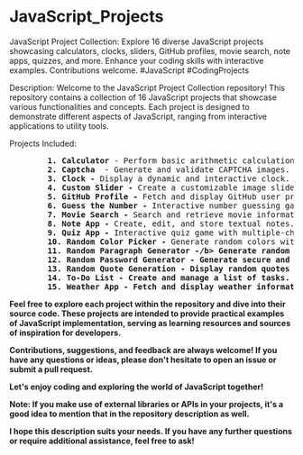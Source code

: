 # JavaScript_Projects
JavaScript Project Collection: Explore 16 diverse JavaScript projects showcasing calculators, clocks, sliders, GitHub profiles, movie search, note apps, quizzes, and more. Enhance your coding skills with interactive examples. Contributions welcome. #JavaScript #CodingProjects


Description:
Welcome to the JavaScript Project Collection repository! This repository contains a collection of 16 JavaScript projects that showcase various functionalities and concepts. Each project is designed to demonstrate different aspects of JavaScript, ranging from interactive applications to utility tools.

</h3>Projects Included:</h3>
<pre>
      <b>  1. Calculator</b> - Perform basic arithmetic calculations.
       <b> 2. Captcha </b> - Generate and validate CAPTCHA images.
    <b>    3. Clock - </b>Display a dynamic and interactive clock.
   <b>     4. Custom Slider -</b> Create a customizable image slider.
    <b>    5. GitHub Profile -</b> Fetch and display GitHub user profiles.
    <b>    6. Guess the Number -</b> Interactive number guessing game.
      <b>  7. Movie Search -</b> Search and retrieve movie information using APIs.
     <b>   8. Note App - </b>Create, edit, and store textual notes.
     <b>   9. Quiz App -</b> Interactive quiz game with multiple-choice questions.
      <b>  10. Random Color Picker - </b>Generate random colors with options for customization.
      <b>  11. Random Paragraph Generator -/b> Generate random paragraphs of text.
      <b>  12. Random Password Generator -</b> Generate secure and customizable random passwords.
      <b>  13. Random Quote Generation - </b>Display random quotes with a refresh option.
      <b>  14. To-Do List - </b>Create and manage a list of tasks.
      <b>  15. Weather App - </b>Fetch and display weather information using APIs.
</pre>


Feel free to explore each project within the repository and dive into their source code. These projects are intended to provide practical examples of JavaScript implementation, serving as learning resources and sources of inspiration for developers.

Contributions, suggestions, and feedback are always welcome! If you have any questions or ideas, please don't hesitate to open an issue or submit a pull request.

Let's enjoy coding and exploring the world of JavaScript together!

Note: If you make use of external libraries or APIs in your projects, it's a good idea to mention that in the repository description as well.

I hope this description suits your needs. If you have any further questions or require additional assistance, feel free to ask!
